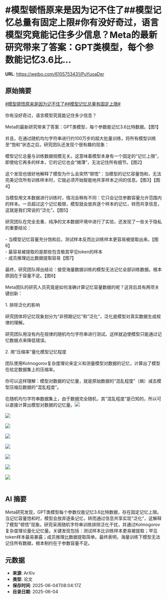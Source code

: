 # #模型顿悟原来是因为记不住了##模型记忆总量有固定上限#你有没好奇过，语言模型究竟能记住多少信息？Meta的最新研究带来了答案：GPT类模型，每个参数能记忆3.6比...

**URL**: https://weibo.com/6105753431/PuYuoaDer

## 原始摘要

<a href="https://m.weibo.cn/search?containerid=231522type%3D1%26t%3D10%26q%3D%23%E6%A8%A1%E5%9E%8B%E9%A1%BF%E6%82%9F%E5%8E%9F%E6%9D%A5%E6%98%AF%E5%9B%A0%E4%B8%BA%E8%AE%B0%E4%B8%8D%E4%BD%8F%E4%BA%86%23&amp;extparam=%23%E6%A8%A1%E5%9E%8B%E9%A1%BF%E6%82%9F%E5%8E%9F%E6%9D%A5%E6%98%AF%E5%9B%A0%E4%B8%BA%E8%AE%B0%E4%B8%8D%E4%BD%8F%E4%BA%86%23" data-hide=""><span class="surl-text">#模型顿悟原来是因为记不住了#</span></a><a href="https://m.weibo.cn/search?containerid=231522type%3D1%26t%3D10%26q%3D%23%E6%A8%A1%E5%9E%8B%E8%AE%B0%E5%BF%86%E6%80%BB%E9%87%8F%E6%9C%89%E5%9B%BA%E5%AE%9A%E4%B8%8A%E9%99%90%23&amp;extparam=%23%E6%A8%A1%E5%9E%8B%E8%AE%B0%E5%BF%86%E6%80%BB%E9%87%8F%E6%9C%89%E5%9B%BA%E5%AE%9A%E4%B8%8A%E9%99%90%23" data-hide=""><span class="surl-text">#模型记忆总量有固定上限#</span></a><br><br>你有没好奇过，语言模型究竟能记住多少信息？<br><br>Meta的最新研究带来了答案：GPT类模型，每个参数能记忆3.6比特数据。【图1】<br><br>并且，在通过随机均匀字符串进行约100万步的超大批量训练，将所有模型训练至“饱和”状态之后，研究团队还发现个很有趣的现象：<br><br>模型记忆总量与训练数据规模无关。这意味着模型本身有一个固定的“记忆上限”，即使给它再多的样本，它的记忆也会“摊薄”，无法记住所有细节。【图2】<br><br>这个发现也很好地解释了模型为什么会突然“顿悟”：当模型的记忆容量饱和，无法完美记住所有训练样本时，它就必须开始智能地共享样本之间的信息。【图3】【图4】<br><br>当模型用文本数据进行训练时，情况会稍有不同：它只会记住参数容量允许范围内的样本。一旦超过这个记忆极限，模型就会放弃逐个样本的记忆，转而共享信息，这就是我们常说的“泛化”。【图5】<br><br>研究团队在完全去重、纯净的文本数据环境中进行了实验，还发现了一些关于隐私的重要结论：<br><br>- 当模型记忆容量充分饱和后，测试样本反而比训练样本更容易被提取出来。【图6】<br>- 最容易被提取的是那些包含极其罕见token的样本<br>- 成员推理远比数据提取容易【图7】<br><br>最终，研究团队得出结论：接受海量数据训练的模型无法记忆全部训练数据。根本原因在于容量不足。【图8】<br><br>Meta团队的研究人员究竟是如何准确计算记忆容量数据的呢？这背后具有两项关键创新：<br><br>1. 排除泛化的影响<br><br>研究团体将记忆现象划分为“非预期记忆”和“泛化”，泛化是模型对真实数据生成规律的理解。<br><br>研究团队用没有内在规律的随机均匀字符串进行测试。这样就迫使模型只能通过记忆数据点来降低错误。<br><br>2. 用“压缩率”量化模型记忆程度<br><br>团队使用Kolmogorov复杂度理论来定义和测量模型对数据的记忆，计算出了模型在给定数据集上的压缩率。<br><br>你可以这样理解：模型对数据的记忆量，就是原始数据的“混乱程度”（熵）减去模型压缩后数据的“混乱程度”。<br><br>在随机均匀字符串数据集上，由于数据完全随机，其“混乱程度”是已知的，所以可以直接计算出模型对数据的记忆量。<img style="" src="https://tvax2.sinaimg.cn/large/006Fd7o3gy1i23aj40ngcj30mg0m2gph.jpg" referrerpolicy="no-referrer"><br><br><img style="" src="https://tvax1.sinaimg.cn/large/006Fd7o3gy1i23aj5woe7j30mg0hc43e.jpg" referrerpolicy="no-referrer"><br><br><img style="" src="https://tvax3.sinaimg.cn/large/006Fd7o3gy1i23aj8nsxjj30n80n4tdc.jpg" referrerpolicy="no-referrer"><br><br><img style="" src="https://tvax4.sinaimg.cn/large/006Fd7o3gy1i23aj9lwfyj30n40lugri.jpg" referrerpolicy="no-referrer"><br><br><img style="" src="https://tvax4.sinaimg.cn/large/006Fd7o3gy1i23ajbr9q6j30n40n60y9.jpg" referrerpolicy="no-referrer"><br><br><img style="" src="https://tvax4.sinaimg.cn/large/006Fd7o3gy1i23ajfc3u6j30iu0jyq6l.jpg" referrerpolicy="no-referrer"><br><br><img style="" src="https://tvax1.sinaimg.cn/large/006Fd7o3gy1i23ajh1zezj30iq0kwq61.jpg" referrerpolicy="no-referrer"><br><br><img style="" src="https://tvax2.sinaimg.cn/large/006Fd7o3gy1i23ajjdcpgj30r60qajz0.jpg" referrerpolicy="no-referrer"><br><br>

## AI 摘要

Meta研究发现，GPT类模型每个参数仅能记忆3.6比特数据，存在固定记忆上限。当记忆容量饱和时，模型会放弃逐条记忆，转而通过信息共享实现"泛化"，这解释了模型"顿悟"现象。研究采用随机字符串训练排除泛化干扰，并通过Kolmogorov复杂度理论量化记忆量。关键发现包括：测试样本比训练样本更易被提取；罕见token样本最易暴露；成员推理比数据提取简单。最终表明，海量训练下模型无法记住所有数据，根本制约在于参数容量不足。

## 元数据

- **来源**: ArXiv
- **类型**: 论文
- **保存时间**: 2025-06-04T08:04:17Z
- **目录日期**: 2025-06-04
